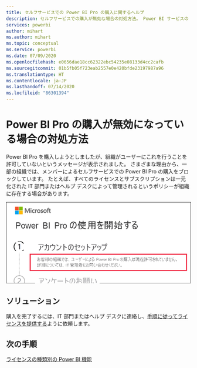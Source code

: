 ```yaml
---
title: セルフサービスでの Power BI Pro の購入に関するヘルプ
description: セルフサービスでの購入が無効な場合の対処方法。 Power BI サービスの Power BI Pro を購入できません。
services: powerbi
author: mihart
ms.author: mihart
ms.topic: conceptual
ms.service: powerbi
ms.date: 07/09/2020
ms.openlocfilehash: e0656dae18cc62322ebc54235e08133d4cc2cafb
ms.sourcegitcommit: 01b5fb05f723eab2557e0e420bfde23197987a96
ms.translationtype: HT
ms.contentlocale: ja-JP
ms.lasthandoff: 07/14/2020
ms.locfileid: "86301394"
---
```

# <a name="what-to-do-if-purchasing-power-bi-pro-is-disabled"></a>Power BI Pro の購入が無効になっている場合の対処方法

Power BI Pro を購入しようとしましたが、組織がユーザーにこれを行うことを許可していないというメッセージが表示されました。 さまざまな理由から、一部の組織では、メンバーによるセルフサービスでの Power BI Pro の購入をブロックしています。  たとえば、すべてのライセンスとサブスクリプションは一元化された IT 部門またはヘルプ デスクによって管理されるというポリシーが組織に存在する場合があります。 

![[Let's set up your account]\(アカウントをセットアップしましょう\) を選択した後のエラー メッセージを示すスクリーンショット](media/service-self-service-purchase-help/power-bi-error.png)

## <a name="solution"></a>ソリューション
購入を完了するには、IT 部門またはヘルプ デスクに連絡し、[手順に従ってライセンスを提供する](../admin/service-admin-manage-licenses.md)ように依頼します。

## <a name="next-steps"></a>次の手順
[ライセンスの種類別の Power BI 機能](service-features-license-type.md)